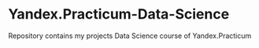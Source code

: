 # Yandex.Practicum-Data-Science
Repository contains my projects Data Science course of Yandex.Practicum
